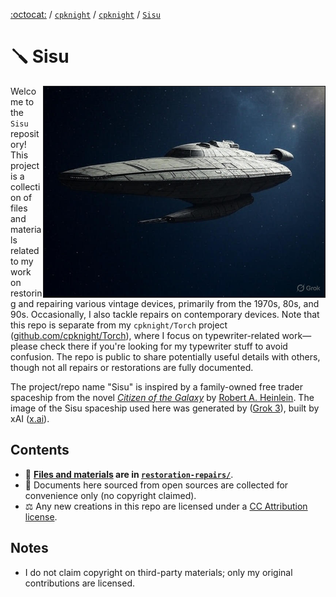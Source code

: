 [:octocat:](https://github.com) / [`cpknight`](https://github.com/cpknight) / [`cpknight`](https://github.com/cpknight/projects) / [`Sisu`](/)

# :screwdriver: Sisu

<img src="meta/sisu-spaceship-by-grok.jpg" width="450" border="1" align="right" />

Welcome to the `Sisu` repository! This project is a collection of files and materials related to my work on restoring and repairing various vintage devices, primarily from the 1970s, 80s, and 90s. Occasionally, I also tackle repairs on contemporary devices. Note that this repo is separate from my `cpknight/Torch` project ([github.com/cpknight/Torch](https://github.com/cpknight/Torch)), where I focus on typewriter-related work—please check there if you're looking for my typewriter stuff to avoid confusion. The repo is public to share potentially useful details with others, though not all repairs or restorations are fully documented.

The project/repo name "Sisu" is inspired by a family-owned free trader spaceship from the novel [*Citizen of the Galaxy*](https://openlibrary.org/works/OL59679W/Citizen_of_the_Galaxy?edition=key%3A/books/OL10683415M) by [Robert A. Heinlein](https://openlibrary.org/authors/OL28641A/Robert_A._Heinlein). The image of the Sisu spaceship used here was generated by ([Grok 3](https://grok.com)), built by xAI ([x.ai](https://x.ai)).

## Contents
- :floppy_disk: **[Files and materials](restoration-repairs/) are in [`restoration-repairs/`](restorations-repairs/)**.
- :bookmark_tabs: Documents here sourced from open sources are collected for convenience only (no copyright claimed).
- :balance_scale: Any new creations in this repo are licensed under a [CC Attribution license](LICENSE.md).

## Notes
- I do not claim copyright on third-party materials; only my original contributions are licensed.
